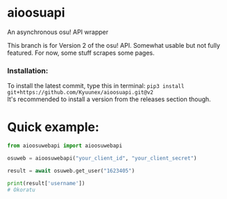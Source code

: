 # aioosuapi

An asynchronous osu! API wrapper

This branch is for Version 2 of the osu! API. 
Somewhat usable but not fully featured. For now, some stuff scrapes some pages.

### Installation: 

To install the latest commit, type this in terminal: 
`pip3 install git+https://github.com/Kyuunex/aioosuapi.git@v2`  
It's recommended to install a version from the releases section though.


# Quick example:
```python
from aioosuwebapi import aioosuwebapi

osuweb = aioosuwebapi("your_client_id", "your_client_secret")

result = await osuweb.get_user("1623405") 

print(result['username'])
# Okoratu
```
